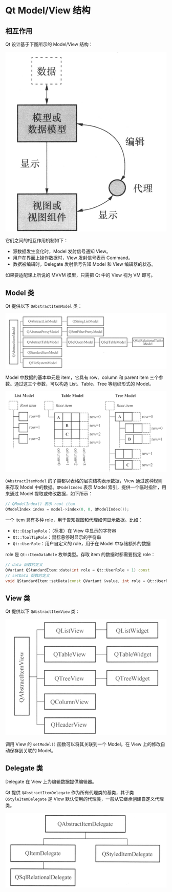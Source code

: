 # Qt Model/View 结构

## 相互作用

Qt 设计基于下图所示的 Model/View 结构：

![image-20240709215620382](qtmodel.assets/image-20240709215620382.png)

它们之间的相互作用机制如下：

- 源数据发生变化时，Model 发射信号通知 View。
- 用户在界面上操作数据时，View 发射信号表示 Command。
- 数据被编辑时，Delegate 发射信号告知 Model 和 View 编辑器的状态。

如果要适配课上所说的 MVVM 模型，只需把 Qt 中的 View 视为 VM 即可。

## Model 类

Qt 提供以下 `QAbstractItemModel` 类：

![image-20240709214928642](qtmodel.assets/image-20240709214928642.png)

Model 中数据的基本单元是 item，它具有 row、column 和 parent item 三个参数。通过这三个参数，可以构造 List、Table、Tree 等组织形式的 Model。

![image-20240709220640175](qtmodel.assets/image-20240709220640175.png)

`QAbstractItemModel` 的子类都以表格的层次结构表示数据，View 通过这种规则来存取 Model 中的数据。`QModelIndex` 表示 Model 索引，提供一个临时指针，用来通过 Model 提取或修改数据，如下所示：

```cpp
// QModelIndex() 表示 root item
QModelIndex index = model->index(0, 0, QModelIndex());
```

一个 item 具有多种 role，用于告知视图和代理如何显示数据。比如：

- `Qt::DisplayRole`：（标准）在 View 中显示的字符串
- `Qt::ToolTipRole`：鼠标悬停时显示的字符串
- `Qt::UserRole`：用户自定义的 role，用于在 Model 中存储额外的数据

role 是 `Qt::ItemDataRole` 枚举类型。存取 item 的数据时都需要指定 role：

```cpp
// data 函数的定义
QVariant QStandardItem::date(int role = Qt::UserRole + 1) const
// setData 函数的定义
void QStandardItem::setData(const QVariant &value, int role = Qt::UserRole + 1)
```

## View 类

Qt 提供以下 `QAbstractItemView` 类：

![image-20240709215103780](qtmodel.assets/image-20240709215103780.png)

调用 View 的 `setModel()` 函数可以将其关联到一个 Model。在 View 上的修改自动保存到关联的 Model。 

## Delegate 类

Delegate 在 View 上为编辑数据提供编辑器。

Qt 提供 `QAbstractItemDelegate` 作为所有代理类的基类，其子类 `QStyleItemDelegate` 是 View 默认使用的代理类，一般从它继承创建自定义代理类。

![image-20240709222315499](qtmodel.assets/image-20240709222315499.png)

